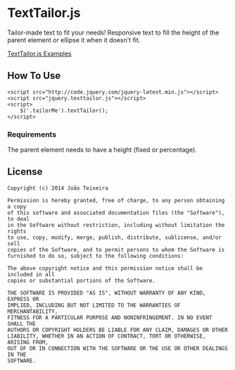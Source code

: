 # TextTailor.js
Tailor-made text to fit your needs!
Responsive text to fill the height of the parent element or ellipse it when it doesn't fit.

[TextTailor.js Examples](http://jpntex.com/texttailor/ "Examples")

## How To Use
```
<script src="http://code.jquery.com/jquery-latest.min.js"></script>
<script src="jquery.texttailor.js"></script>
<script>
	$('.tailorMe').textTailor();
</script>
```

### Requirements
The parent element needs to have a height (fixed or percentage). 

## License
```
Copyright (c) 2014 João Teixeira

Permission is hereby granted, free of charge, to any person obtaining a copy
of this software and associated documentation files (the "Software"), to deal
in the Software without restriction, including without limitation the rights
to use, copy, modify, merge, publish, distribute, sublicense, and/or sell
copies of the Software, and to permit persons to whom the Software is
furnished to do so, subject to the following conditions:

The above copyright notice and this permission notice shall be included in all
copies or substantial portions of the Software.

THE SOFTWARE IS PROVIDED "AS IS", WITHOUT WARRANTY OF ANY KIND, EXPRESS OR
IMPLIED, INCLUDING BUT NOT LIMITED TO THE WARRANTIES OF MERCHANTABILITY,
FITNESS FOR A PARTICULAR PURPOSE AND NONINFRINGEMENT. IN NO EVENT SHALL THE
AUTHORS OR COPYRIGHT HOLDERS BE LIABLE FOR ANY CLAIM, DAMAGES OR OTHER
LIABILITY, WHETHER IN AN ACTION OF CONTRACT, TORT OR OTHERWISE, ARISING FROM,
OUT OF OR IN CONNECTION WITH THE SOFTWARE OR THE USE OR OTHER DEALINGS IN THE
SOFTWARE.
```